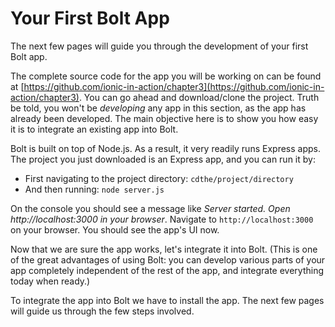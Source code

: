 # Your First Bolt App

The next few pages will guide you through the development of your first Bolt app.

The complete source code for the app you will be working on can be found at  [https://github.com/ionic-in-action/chapter3](https://github.com/ionic-in-action/chapter3). You can go ahead and download/clone the project. Truth be told, you won't be _developing_ any app in this section, as the app has already been developed. The main objective here is to show you how easy it is to integrate an existing app into Bolt.

Bolt is built on top of Node.js. As a result, it very readily runs Express apps. The project you just downloaded is an Express app, and you can run it by:

* First navigating to the project directory: `cdthe/project/directory`
* And then running: `node server.js`

On the console you should see a message like _Server started. Open http://localhost:3000 in your browser_. Navigate to `http://localhost:3000` on your browser. You should see the app's UI now.

Now that we are sure the app works, let's integrate it into Bolt. \(This is one of the great advantages of using Bolt: you can develop various parts of your app completely independent of the rest of the app, and integrate everything today when ready.\)

To integrate the app into Bolt we have to install the app. The next few pages will guide us through the few steps involved.


